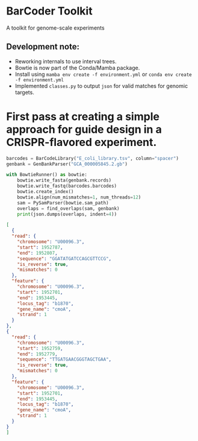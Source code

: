 # BarCoder Toolkit
A toolkit for genome-scale experiments
## Development note:
* Reworking internals to use interval trees.
* Bowtie is now part of the Conda/Mamba package.
* Install using `mamba env create -f environment.yml` or `conda env create -f environment.yml`
* Implemented `classes.py` to output `json` for valid matches for genomic targets.

#  First pass at creating a simple approach for guide design in a CRISPR-flavored experiment.
```python
barcodes = BarCodeLibrary("E_coli_library.tsv", column="spacer")
genbank = GenBankParser("GCA_000005845.2.gb")

with BowtieRunner() as bowtie:
    bowtie.write_fasta(genbank.records)
    bowtie.write_fastq(barcodes.barcodes)
    bowtie.create_index()
    bowtie.align(num_mismatches=1, num_threads=12)
    sam = PySamParser(bowtie.sam_path)
    overlaps = find_overlaps(sam, genbank)
    print(json.dumps(overlaps, indent=4))


```
  ```json
 [
    {
    "read": {
      "chromosome": "U00096.3",
      "start": 1952787,
      "end": 1952807,
      "sequence": "GGATATGATCCAGCGTTCCG",
      "is_reverse": true,
      "mismatches": 0
    },
    "feature": {
      "chromosome": "U00096.3",
      "start": 1952701,
      "end": 1953445,
      "locus_tag": "b1870",
      "gene_name": "cmoA",
      "strand": 1
    }
  },
  {
    "read": {
      "chromosome": "U00096.3",
      "start": 1952759,
      "end": 1952779,
      "sequence": "TTGATGAACGGGTAGCTGAA",
      "is_reverse": true,
      "mismatches": 0
    },
    "feature": {
      "chromosome": "U00096.3",
      "start": 1952701,
      "end": 1953445,
      "locus_tag": "b1870",
      "gene_name": "cmoA",
      "strand": 1
    }
  }
]
  ```
